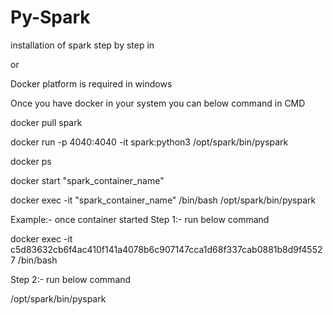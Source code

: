 # Py-Spark
installation of spark
step by step in 

or 

Docker platform  is required in windows

Once you have docker in your system you can below command in CMD

docker pull spark

docker run -p 4040:4040 -it spark:python3 /opt/spark/bin/pyspark

docker ps 

docker start "spark_container_name"

docker exec -it "spark_container_name" /bin/bash
/opt/spark/bin/pyspark

Example:- once container started 
Step 1:- run below command

docker exec -it c5d83632cb6f4ac410f141a4078b6c907147cca1d68f337cab0881b8d9f45527 /bin/bash

Step 2:- run below command

/opt/spark/bin/pyspark

